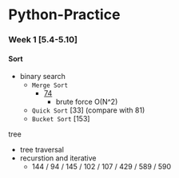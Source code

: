 # Python-Practice

### Week 1 [5.4-5.10]
#### Sort
- binary search		
  - `Merge Sort`
    - [74](https://leetcode.com/problems/search-a-2d-matrix/)
      - brute force O(N^2)
  - `Quick Sort` [33] (compare with 81)
  - `Bucket Sort`	[153]

tree
- tree traversal 
- recurstion and iterative
  - 144 / 94 / 145 / 102 / 107 / 429 / 589 / 590 



